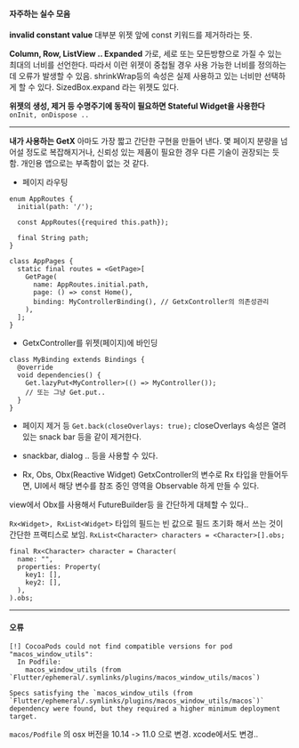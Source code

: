 
#### 자주하는 실수 모음

**invalid constant value**
대부분 위젯 앞에 const 키워드를 제거하라는 뜻.

**Column, Row, ListView .. Expanded**
가로, 세로 또는 모든방향으로 가질 수 있는 최대의 너비를 선언한다.
따라서 이런 위젯이 중첩될 경우 사용 가능한 너비를 정의하는데 오류가 발생할 수 있음. 
shrinkWrap등의 속성은 실제 사용하고 있는 너비만 선택하게 할 수 있다.
SizedBox.expand 라는 위젯도 있다.

**위젯의 생성, 제거 등 수명주기에 동작이 필요하면 Stateful Widget을 사용한다**
`onInit, onDispose ..`


---

**내가 사용하는 GetX**
아마도 가장 짧고 간단한 구현을 만들어 낸다.
몇 페이지 분량을 넘어설 정도로 복잡해지거나, 신뢰성 있는 제품이 필요한 경우 다른 기술이 권장되는 듯 함.
개인용 앱으로는 부족함이 없는 것 같다.


- 페이지 라우팅
```
enum AppRoutes {  
  initial(path: '/');
  
  const AppRoutes({required this.path});  
  
  final String path;  
}  
  
class AppPages {  
  static final routes = <GetPage>[  
    GetPage(  
      name: AppRoutes.initial.path,  
      page: () => const Home(),  
      binding: MyControllerBinding(), // GetxController의 의존성관리
    ),
  ];
}
```

- GetxController를 위젯(페이지)에 바인딩
```
class MyBinding extends Bindings {  
  @override  
  void dependencies() {  
    Get.lazyPut<MyController>(() => MyController());  
	// 또는 그냥 Get.put..
  }
}
```



- 페이지 제거 등
`Get.back(closeOverlays: true);`
closeOverlays 속성은 열려있는 snack bar 등을 같이 제거한다.

- snackbar, dialog .. 등을 사용할 수 있다.


- Rx, Obs, Obx(Reactive Widget)
GetxController의 변수로 Rx 타입을 만들어두면,
UI에서 해당 변수를 참조 중인 영역을 Observable 하게 만들 수 있다.

view에서 Obx를 사용해서 FutureBuilder등 을 간단하게 대체할 수 있다..


`Rx<Widget>, RxList<Widget>` 타입의 필드는 빈 값으로 필드 초기화 해서 쓰는 것이 간단한 프랙티스로 보임.
`RxList<Character> characters = <Character>[].obs;`
```
final Rx<Character> character = Character(  
  name: "",  
  properties: Property(  
    key1: [],  
    key2: [],  
  ),
).obs;
```



---

#### 오류

```
[!] CocoaPods could not find compatible versions for pod "macos_window_utils":
  In Podfile:
    macos_window_utils (from `Flutter/ephemeral/.symlinks/plugins/macos_window_utils/macos`)

Specs satisfying the `macos_window_utils (from `Flutter/ephemeral/.symlinks/plugins/macos_window_utils/macos`)` dependency were found, but they required a higher minimum deployment target.
```

`macos/Podfile` 의 osx 버전을 10.14 -> 11.0 으로 변경.
xcode에서도 변경..